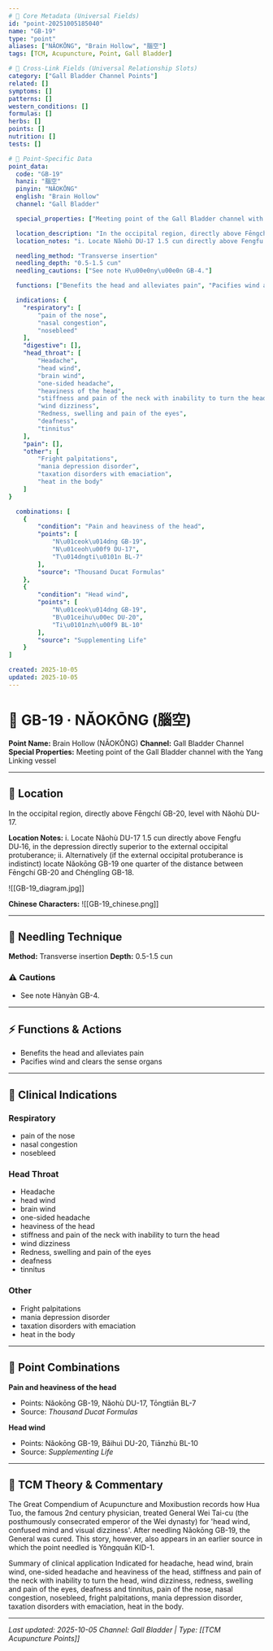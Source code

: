 ```yaml
---
# 🔹 Core Metadata (Universal Fields)
id: "point-20251005185040"
name: "GB-19"
type: "point"
aliases: ["NǍOKŌNG", "Brain Hollow", "腦空"]
tags: [TCM, Acupuncture, Point, Gall Bladder]

# 🔹 Cross-Link Fields (Universal Relationship Slots)
category: ["Gall Bladder Channel Points"]
related: []
symptoms: []
patterns: []
western_conditions: []
formulas: []
herbs: []
points: []
nutrition: []
tests: []

# 🔹 Point-Specific Data
point_data:
  code: "GB-19"
  hanzi: "腦空"
  pinyin: "NǍOKŌNG"
  english: "Brain Hollow"
  channel: "Gall Bladder"

  special_properties: ["Meeting point of the Gall Bladder channel with the Yang Linking vessel"]

  location_description: "In the occipital region, directly above Fēngchí GB-20, level with Nǎohù DU-17."
  location_notes: "i. Locate Nǎohù DU-17 1.5 cun directly above Fengfu DU‑16, in the depression directly superior to the external occipital protuberance; ii. Alternatively (if the external occipital protuberance is indistinct) locate Nǎokōng GB-19 one quarter of the distance between Fēngchí GB-20 and Chénglíng GB-18."

  needling_method: "Transverse insertion"
  needling_depth: "0.5-1.5 cun"
  needling_cautions: ["See note H\u00e0ny\u00e0n GB-4."]

  functions: ["Benefits the head and alleviates pain", "Pacifies wind and clears the sense organs"]

  indications: {
    "respiratory": [
        "pain of the nose",
        "nasal congestion",
        "nosebleed"
    ],
    "digestive": [],
    "head_throat": [
        "Headache",
        "head wind",
        "brain wind",
        "one-sided headache",
        "heaviness of the head",
        "stiffness and pain of the neck with inability to turn the head",
        "wind dizziness",
        "Redness, swelling and pain of the eyes",
        "deafness",
        "tinnitus"
    ],
    "pain": [],
    "other": [
        "Fright palpitations",
        "mania depression disorder",
        "taxation disorders with emaciation",
        "heat in the body"
    ]
}

  combinations: [
    {
        "condition": "Pain and heaviness of the head",
        "points": [
            "N\u01ceok\u014dng GB-19",
            "N\u01ceoh\u00f9 DU-17",
            "T\u014dngti\u0101n BL-7"
        ],
        "source": "Thousand Ducat Formulas"
    },
    {
        "condition": "Head wind",
        "points": [
            "N\u01ceok\u014dng GB-19",
            "B\u01ceihu\u00ec DU-20",
            "Ti\u0101nzh\u00f9 BL-10"
        ],
        "source": "Supplementing Life"
    }
]

created: 2025-10-05
updated: 2025-10-05
---
```


# 📍 GB-19 · NǍOKŌNG (腦空)

**Point Name:** Brain Hollow (NǍOKŌNG)
**Channel:** Gall Bladder Channel
**Special Properties:** Meeting point of the Gall Bladder channel with the Yang Linking vessel

---

## 📍 Location

In the occipital region, directly above Fēngchí GB-20, level with Nǎohù DU-17.

**Location Notes:**
i. Locate Nǎohù DU-17 1.5 cun directly above Fengfu DU‑16, in the depression directly superior to the external occipital protuberance; ii. Alternatively (if the external occipital protuberance is indistinct) locate Nǎokōng GB-19 one quarter of the distance between Fēngchí GB-20 and Chénglíng GB-18.

![[GB-19_diagram.jpg]]

**Chinese Characters:** ![[GB-19_chinese.png]]

---

## 🔧 Needling Technique

**Method:** Transverse insertion
**Depth:** 0.5-1.5 cun

### ⚠️ Cautions
- See note Hànyàn GB-4.

---

## ⚡ Functions & Actions
- Benefits the head and alleviates pain
- Pacifies wind and clears the sense organs

---

## 🎯 Clinical Indications

### Respiratory
- pain of the nose
- nasal congestion
- nosebleed

### Head Throat
- Headache
- head wind
- brain wind
- one-sided headache
- heaviness of the head
- stiffness and pain of the neck with inability to turn the head
- wind dizziness
- Redness, swelling and pain of the eyes
- deafness
- tinnitus

### Other
- Fright palpitations
- mania depression disorder
- taxation disorders with emaciation
- heat in the body

---

## 🔗 Point Combinations

**Pain and heaviness of the head**
- Points: Nǎokōng GB-19, Nǎohù DU-17, Tōngtiān BL-7
- Source: *Thousand Ducat Formulas*

**Head wind**
- Points: Nǎokōng GB-19, Bǎihuì DU-20, Tiānzhù BL-10
- Source: *Supplementing Life*

---

## 🧬 TCM Theory & Commentary

The Great Compendium of Acupuncture and Moxibustion records how Hua Tuo, the famous 2nd century physician, treated General Wei Tai-cu (the posthumously consecrated emperor of the Wei dynasty) for 'head wind, confused mind and visual dizziness'. After needling Nǎokōng GB-19, the General was cured. This story, however, also appears in an earlier source in which the point needled is Yǒngquǎn KID-1.

Summary of clinical application
Indicated for headache, head wind, brain wind, one-sided headache and heaviness of the head, stiffness and pain of the neck with inability to turn the head, wind dizziness, redness, swelling and pain of the eyes, deafness and tinnitus, pain of the nose, nasal congestion, nosebleed, fright palpitations, mania depression disorder, taxation disorders with emaciation, heat in the body.

---

*Last updated: 2025-10-05*
*Channel: Gall Bladder | Type: [[TCM Acupuncture Points]]*
